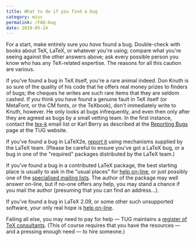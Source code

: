 ```yaml
---
title: What to do if you find a bug
category: misc
permalink: /FAQ-bug
date: 2018-05-24
---
```


For a start, make entirely sure you _have_ found a bug.
Double-check with books about TeX, LaTeX, or whatever you're using;
compare what you're seeing against the other answers above; ask every
possible person you know who has any TeX-related expertise.
The reasons for all this caution are various.

If you've found a bug in TeX itself, you're a rare animal indeed.
Don Knuth is so sure of the quality of his code that he offers real
money prizes to finders of bugs; the cheques he writes are
such rare items that they are seldom cashed. If _you_
think you have found a genuine fault in TeX itself (or MetaFont, or the
CM fonts, or the TeXbook), don't immediately write to Knuth,
however. He only looks at bugs infrequently, and even then
only after they are agreed as bugs by a small vetting team. In the
first instance, contact the [tex-k](https://lists.tug.org/tex-k)
email list or Karl Berry as described
at the [Reporting Bugs](https://www.tug.org/texmfbug/) page at the TUG website.

If you've found a bug in LaTeX2e, [report it](FAQ-latexbug)
using mechanisms supplied by the LaTeX team.  (Please be
careful to ensure you've got a LaTeX bug, or a bug in one of the
"required"  packages distributed by the LaTeX team.)

If you've found a bug in a contributed LaTeX package, the best
starting place is usually to ask in the "usual places" for 
[help on-line](FAQ-gethelp), or just possibly one of the 
[specialised mailing lists](FAQ-maillistsstar).
The author of the package may well answer on-line, but if no-one
offers any help, you may stand a chance if you mail the author
(presuming that you can find an address&hellip;).

If you've found a bug in LaTeX 2.09, or some other such unsupported
software, your only real hope is [help on-line](FAQ-gethelp).

Failing all else, you may need to pay for
help&nbsp;&mdash; TUG maintains a 
[register of TeX consultants](http://www.tug.org/consultants.html).
(This of course requires that you have the resources&nbsp;&mdash; and a
pressing  enough need&nbsp;&mdash; to hire someone.)

